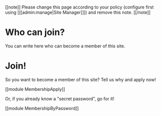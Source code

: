 [[note]]
Please change this page according to your policy (configure first using [[[admin:manage|Site Manager]]]) and remove this note.
[[/note]]

# Who can join?


You can write here who can become a member of this site.

# Join!


So you want to become a member of this site? Tell us why and apply now!

[[module MembershipApply]] 

Or, if you already know a "secret password", go for it!

[[module MembershipByPassword]]